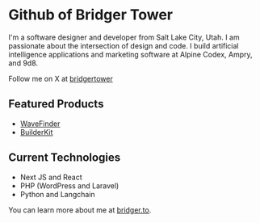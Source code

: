 # Github of Bridger Tower 

I'm a software designer and developer from Salt Lake City, Utah. I am passionate about the intersection of design and code. I build artificial intelligence applications and marketing software at Alpine Codex, Ampry, and 9d8. 

Follow me on X at [bridgertower](https://x.com/bridgertower)

## Featured Products 

- [WaveFinder](https://wavefinder.io)
- [BuilderKit](https://builderkit.io)

## Current Technologies 

- Next JS and React
- PHP (WordPress and Laravel) 
- Python and Langchain

You can learn more about me at [bridger.to](https://bridger.to).
